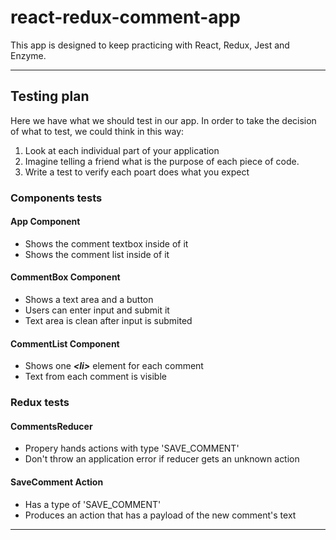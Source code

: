 # react-redux-comment-app
This app is designed to keep practicing with React, Redux, Jest and Enzyme.

---
## Testing plan
Here we have what we should test in our app. In order to take the decision of what to test, we could think in this way:
1. Look at each individual part of your application
2. Imagine telling a friend what is the purpose of each piece of code.
3. Write a test to verify each poart does what you expect

### Components tests
#### App Component
- Shows the comment textbox inside of it
- Shows the comment list inside of it
#### CommentBox Component
- Shows a text area and a button
- Users can enter input and submit it
- Text area is clean after input is submited
#### CommentList Component
- Shows one **_\<li>_** element for each comment
- Text from each comment is visible

### Redux tests
#### CommentsReducer
- Propery hands actions with type 'SAVE_COMMENT'
- Don't throw an application error if reducer gets an unknown action
#### SaveComment Action
- Has a type of 'SAVE_COMMENT'
- Produces an action that has a payload of the new comment's text

---